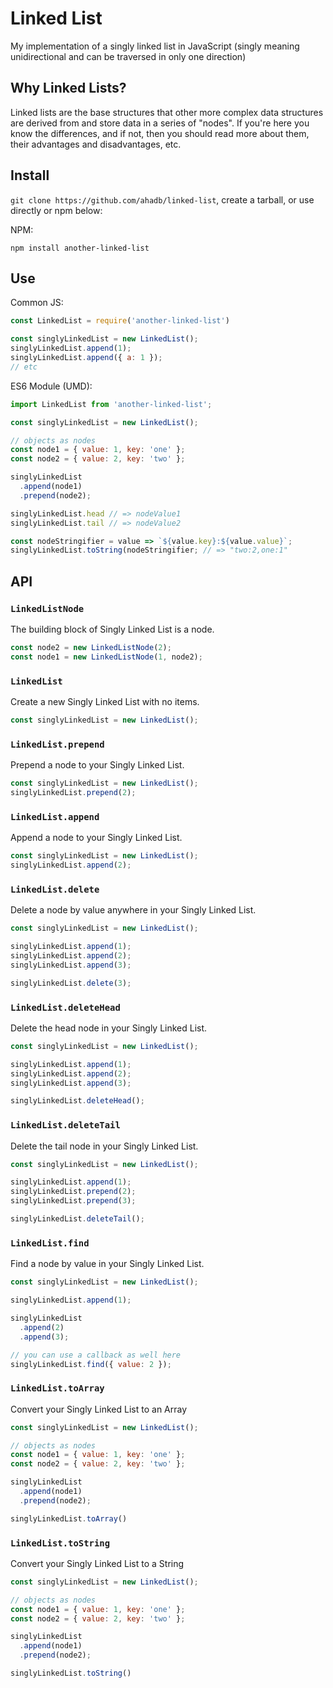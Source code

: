 # Linked List

My implementation of a singly linked list in JavaScript (singly meaning unidirectional and can be
traversed in only one direction)

## Why Linked Lists?

Linked lists are the base structures that other more complex data structures are derived from and 
store data in a series of "nodes". If you're here you know the differences, and if not, then you
should read more about them, their advantages and disadvantages, etc. 

## Install

`git clone https://github.com/ahadb/linked-list`, create a tarball, or use directly or npm below:

NPM:

`npm install another-linked-list`

## Use

Common JS:

```javascript
const LinkedList = require('another-linked-list')

const singlyLinkedList = new LinkedList();
singlyLinkedList.append(1);
singlyLinkedList.append({ a: 1 });
// etc
```

ES6 Module (UMD):

```javascript
import LinkedList from 'another-linked-list';

const singlyLinkedList = new LinkedList();

// objects as nodes
const node1 = { value: 1, key: 'one' };
const node2 = { value: 2, key: 'two' };

singlyLinkedList
  .append(node1)
  .prepend(node2);

singlyLinkedList.head // => nodeValue1
singlyLinkedList.tail // => nodeValue2

const nodeStringifier = value => `${value.key}:${value.value}`;
singlyLinkedList.toString(nodeStringifier; // => "two:2,one:1"
```

## API

### `LinkedListNode`

The building block of Singly Linked List is a node.

```javascript
const node2 = new LinkedListNode(2);
const node1 = new LinkedListNode(1, node2);
```

### `LinkedList`

Create a new Singly Linked List with no items.

```javascript
const singlyLinkedList = new LinkedList();
```

### `LinkedList.prepend`

Prepend a node to your Singly Linked List.

```javascript
const singlyLinkedList = new LinkedList();
singlyLinkedList.prepend(2);
```

### `LinkedList.append`

Append a node to your Singly Linked List.

```javascript
const singlyLinkedList = new LinkedList();
singlyLinkedList.append(2);
```

### `LinkedList.delete`

Delete a node by value anywhere in your Singly Linked List.

```javascript
const singlyLinkedList = new LinkedList();

singlyLinkedList.append(1);
singlyLinkedList.append(2);
singlyLinkedList.append(3);

singlyLinkedList.delete(3);
```

### `LinkedList.deleteHead`

Delete the head node in your Singly Linked List.

```javascript
const singlyLinkedList = new LinkedList();

singlyLinkedList.append(1);
singlyLinkedList.append(2);
singlyLinkedList.append(3);

singlyLinkedList.deleteHead();
```

### `LinkedList.deleteTail`

Delete the tail node in your Singly Linked List.

```javascript
const singlyLinkedList = new LinkedList();

singlyLinkedList.append(1);
singlyLinkedList.prepend(2);
singlyLinkedList.prepend(3);

singlyLinkedList.deleteTail();
```

### `LinkedList.find`

Find a node by value in your Singly Linked List.

```javascript
const singlyLinkedList = new LinkedList();

singlyLinkedList.append(1);

singlyLinkedList
  .append(2)
  .append(3);

// you can use a callback as well here
singlyLinkedList.find({ value: 2 });
```

### `LinkedList.toArray`

Convert your Singly Linked List to an Array

```javascript
const singlyLinkedList = new LinkedList();

// objects as nodes
const node1 = { value: 1, key: 'one' };
const node2 = { value: 2, key: 'two' };

singlyLinkedList
  .append(node1)
  .prepend(node2);

singlyLinkedList.toArray()
```

### `LinkedList.toString`

Convert your Singly Linked List to a String

```javascript
const singlyLinkedList = new LinkedList();

// objects as nodes
const node1 = { value: 1, key: 'one' };
const node2 = { value: 2, key: 'two' };

singlyLinkedList
  .append(node1)
  .prepend(node2);

singlyLinkedList.toString()
```


